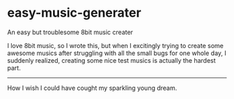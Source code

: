 # easy-music-generater
An easy but troublesome 8bit music creater

I love 8bit music, so I wrote this, but when I excitingly trying to create some awesome musics after struggling with all the small bugs for one whole day, 
I suddenly realized, creating some nice test musics is actually the hardest part.

***
How I wish I could have cought my sparkling young dream. 
